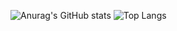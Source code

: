 ![Anurag's GitHub stats](https://github-readme-stats.vercel.app/api?username=mher-s&show_icons=true&theme=radical)
![Top Langs](https://github-readme-stats.vercel.app/api/top-langs/?username=mher-s&layout=compact)
